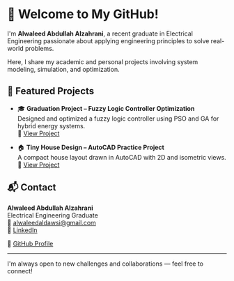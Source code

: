 # 👋 Welcome to My GitHub!

I'm **Alwaleed Abdullah Alzahrani**, a recent graduate in Electrical Engineering passionate about applying engineering principles to solve real-world problems.

Here, I share my academic and personal projects involving system modeling, simulation, and optimization.

## 🚀 Featured Projects

- 🎓 **Graduation Project – Fuzzy Logic Controller Optimization**  
  Designed and optimized a fuzzy logic controller using PSO and GA for hybrid energy systems.  
  🔗 [View Project](https://github.com/Alwaleed-Projects/Graduation-Project-Fuzzy-Controller)

-  🏠 **Tiny House Design – AutoCAD Practice Project**  
  A compact house layout drawn in AutoCAD with 2D and isometric views.  
  🔗 [View Project](https://github.com/Alwaleed-Projects/Tiny-House-Design)


## 📬 Contact

**Alwaleed Abdullah Alzahrani**  
Electrical Engineering Graduate  
📧 alwaleedaldawsi@gmail.com  
🔗 [LinkedIn](https://www.linkedin.com/in/alwaleedalzahrani)

🔗 [GitHub Profile](https://github.com/Alwaleed-Projects) 


---

I'm always open to new challenges and collaborations — feel free to connect!
